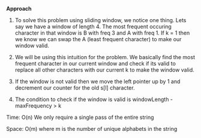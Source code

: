 **Approach**



1. To solve this problem using sliding window, we notice one thing. Lets say we have a window of length 4. The most frequent occuring character in that window is B with freq 3 and A with freq 1. If k = 1 then we know we can swap the A (least frequent character) to make our window valid.

2. We will be using this intuition for the problem. We basically find the most frequent character in our current window and check if its valid to replace all other characters with our current k to make the window valid. 
3. If the window is not valid then we move the left pointer up by 1 and decrement our counter for the old s[l] character.
4. The condition to check if the window is valid is windowLength - maxFrequency > k




Time: O(n) We only require a single pass of the entire string



Space: O(m) where m is the number of unique alphabets in the string